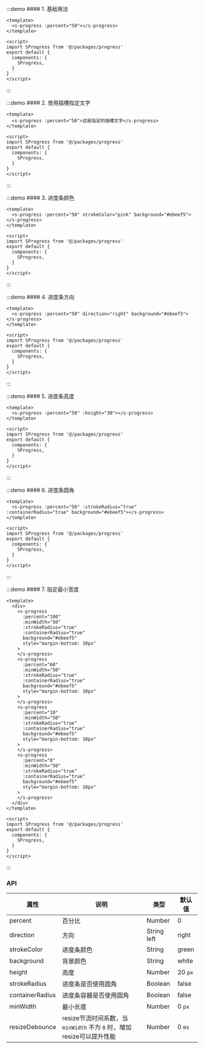 :::demo #### 1. 基础用法

```vue
<template>
  <s-progress :percent="50"></s-progress>
</template>
 
<script>
import SProgress from '@/packages/progress'
export default {
  components: {
    SProgress,
  }
}
</script>
```

:::

:::demo #### 2. 使用插槽指定文字

```vue
<template>
  <s-progress :percent="50">这是指定的插槽文字</s-progress>
</template>
 
<script>
import SProgress from '@/packages/progress'
export default {
  components: {
    SProgress,
  }
}
</script>
```

:::

:::demo #### 3. 进度条颜色

```vue
<template>
  <s-progress :percent="50" strokeColor="pink" background="#ebeef5"></s-progress>
</template>
 
<script>
import SProgress from '@/packages/progress'
export default {
  components: {
    SProgress,
  }
}
</script>
```

:::

:::demo #### 4. 进度条方向

```vue
<template>
  <s-progress :percent="50" direction="right" background="#ebeef5"></s-progress>
</template>
 
<script>
import SProgress from '@/packages/progress'
export default {
  components: {
    SProgress,
  }
}
</script>
```

:::

:::demo #### 5. 进度条高度

```vue
<template>
  <s-progress :percent="50" :height="30"></s-progress>
</template>
 
<script>
import SProgress from '@/packages/progress'
export default {
  components: {
    SProgress,
  }
}
</script>
```

:::

:::demo #### 6. 进度条圆角

```vue
<template>
  <s-progress :percent="50" :strokeRadius="true" :containerRadius="true" background="#ebeef5"></s-progress>
</template>
 
<script>
import SProgress from '@/packages/progress'
export default {
  components: {
    SProgress,
  }
}
</script>
```

:::

:::demo #### 7. 指定最小宽度

```vue
<template>
  <div>
    <s-progress 
      :percent="100" 
      :minWidth="50" 
      :strokeRadius="true" 
      :containerRadius="true" 
      background="#ebeef5" 
      style="margin-bottom: 10px"
    >
    </s-progress>
    <s-progress 
      :percent="60" 
      :minWidth="50" 
      :strokeRadius="true" 
      :containerRadius="true" 
      background="#ebeef5"
      style="margin-bottom: 10px"
    >
    </s-progress>
    <s-progress 
      :percent="10" 
      :minWidth="50"
      :strokeRadius="true" 
      :containerRadius="true" 
      background="#ebeef5"
      style="margin-bottom: 10px"
    >
    </s-progress>
    <s-progress 
      :percent="0" 
      :minWidth="50" 
      :strokeRadius="true" 
      :containerRadius="true" 
      background="#ebeef5"
      style="margin-bottom: 10px"
    >
    </s-progress>
  </div>
</template>
 
<script>
import SProgress from '@/packages/progress'
export default {
  components: {
    SProgress,
  }
}
</script>
```

:::

### API

| 属性       | 说明           | 类型         | 默认值 |
| ---------- | -------------- | ------------ | ------ |
| percent       | 百分比       | Number | 0 |
| direction | 方向 | String  left|right      | left |
| strokeColor | 进度条颜色 | String       | green |
| background | 背景颜色 | String       | white |
| height | 高度 | Number       | 20 `px` |
| strokeRadius | 进度条是否使用圆角 | Boolean       | false |
| containerRadius | 进度条容器是否使用圆角 | Boolean       | false     |
| minWidth | 最小长度 | Number       | 0 `px` |
| resizeDebounce | resize节流时间系数，当 `minWidth` 不为 `0` 时，增加resize可以提升性能 | Number       | 0 `ms` |
